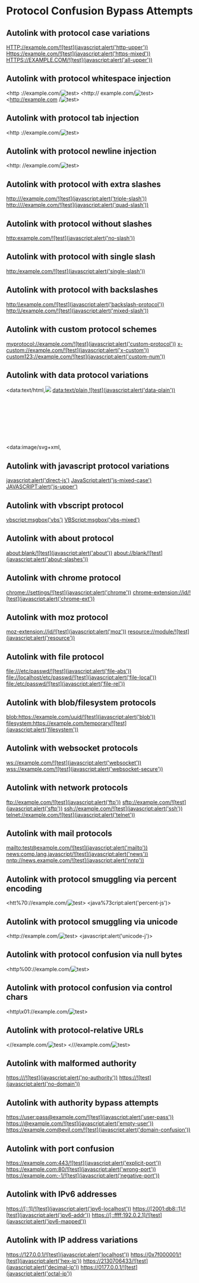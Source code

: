 # Protocol Confusion Bypass Attempts

## Autolink with protocol case variations
<HTTP://example.com/![test](javascript:alert('http-upper'))>
<Https://example.com/![test](javascript:alert('https-mixed'))>
<HTTPS://EXAMPLE.COM/![test](javascript:alert('all-upper'))>

## Autolink with protocol whitespace injection
<http ://example.com/![test](javascript:alert('space-after-http'))>
<http:// example.com/![test](javascript:alert('space-before-domain'))>
<http://example.com /![test](javascript:alert('space-after-domain'))>

## Autolink with protocol tab injection
<http	://example.com/![test](javascript:alert('tab-protocol'))>

## Autolink with protocol newline injection
<http:
//example.com/![test](javascript:alert('newline-protocol'))>

## Autolink with protocol with extra slashes
<http:///example.com/![test](javascript:alert('triple-slash'))>
<http:////example.com/![test](javascript:alert('quad-slash'))>

## Autolink with protocol without slashes
<http:example.com/![test](javascript:alert('no-slash'))>

## Autolink with protocol with single slash
<http:/example.com/![test](javascript:alert('single-slash'))>

## Autolink with protocol with backslashes
<http:\\example.com/![test](javascript:alert('backslash-protocol'))>
<http:\\/example.com/![test](javascript:alert('mixed-slash'))>

## Autolink with custom protocol schemes
<myprotocol://example.com/![test](javascript:alert('custom-protocol'))>
<x-custom://example.com/![test](javascript:alert('x-custom'))>
<custom123://example.com/![test](javascript:alert('custom-num'))>

## Autolink with data protocol variations
<data:text/html,<img src="x" onerror="alert('data-protocol')">
<data:text/plain,![test](javascript:alert('data-plain'))>
<data:image/svg+xml,<svg onload="alert('data-svg')">

## Autolink with javascript protocol variations
<javascript:alert('direct-js')>
<JavaScript:alert('js-mixed-case')>
<JAVASCRIPT:alert('js-upper')>

## Autolink with vbscript protocol
<vbscript:msgbox('vbs')>
<VBScript:msgbox('vbs-mixed')>

## Autolink with about protocol
<about:blank/![test](javascript:alert('about'))>
<about://blank/![test](javascript:alert('about-slashes'))>

## Autolink with chrome protocol
<chrome://settings/![test](javascript:alert('chrome'))>
<chrome-extension://id/![test](javascript:alert('chrome-ext'))>

## Autolink with moz protocol
<moz-extension://id/![test](javascript:alert('moz'))>
<resource://module/![test](javascript:alert('resource'))>

## Autolink with file protocol
<file:///etc/passwd/![test](javascript:alert('file-abs'))>
<file://localhost/etc/passwd/![test](javascript:alert('file-local'))>
<file:/etc/passwd/![test](javascript:alert('file-rel'))>

## Autolink with blob/filesystem protocols
<blob:https://example.com/uuid/![test](javascript:alert('blob'))>
<filesystem:https://example.com/temporary/![test](javascript:alert('filesystem'))>

## Autolink with websocket protocols
<ws://example.com/![test](javascript:alert('websocket'))>
<wss://example.com/![test](javascript:alert('websocket-secure'))>

## Autolink with network protocols
<ftp://example.com/![test](javascript:alert('ftp'))>
<sftp://example.com/![test](javascript:alert('sftp'))>
<ssh://example.com/![test](javascript:alert('ssh'))>
<telnet://example.com/![test](javascript:alert('telnet'))>

## Autolink with mail protocols
<mailto:test@example.com/![test](javascript:alert('mailto'))>
<news:comp.lang.javascript/![test](javascript:alert('news'))>
<nntp://news.example.com/![test](javascript:alert('nntp'))>

## Autolink with protocol smuggling via percent encoding
<htt%70://example.com/![test](javascript:alert('percent-protocol'))>
<java%73cript:alert('percent-js')>

## Autolink with protocol smuggling via unicode
<һttp://example.com/![test](javascript:alert('unicode-h'))>
<јavascript:alert('unicode-j')>

## Autolink with protocol confusion via null bytes
<http%00://example.com/![test](javascript:alert('null-protocol'))>

## Autolink with protocol confusion via control chars
<http\x01://example.com/![test](javascript:alert('control-protocol'))>

## Autolink with protocol-relative URLs
<//example.com/![test](javascript:alert('protocol-relative'))>
<///example.com/![test](javascript:alert('triple-slash-rel'))>

## Autolink with malformed authority
<https:///![test](javascript:alert('no-authority'))>
<https://![test](javascript:alert('no-domain'))>

## Autolink with authority bypass attempts
<https://user:pass@example.com/![test](javascript:alert('user-pass'))>
<https://@example.com/![test](javascript:alert('empty-user'))>
<https://example.com@evil.com/![test](javascript:alert('domain-confusion'))>

## Autolink with port confusion
<https://example.com:443/![test](javascript:alert('explicit-port'))>
<https://example.com:80/![test](javascript:alert('wrong-port'))>
<https://example.com:-1/![test](javascript:alert('negative-port'))>

## Autolink with IPv6 addresses
<https://[::1]/![test](javascript:alert('ipv6-localhost'))>
<https://[2001:db8::1]/![test](javascript:alert('ipv6-addr'))>
<https://[::ffff:192.0.2.1]/![test](javascript:alert('ipv6-mapped'))>

## Autolink with IP address variations
<https://127.0.0.1/![test](javascript:alert('localhost'))>
<https://0x7f000001/![test](javascript:alert('hex-ip'))>
<https://2130706433/![test](javascript:alert('decimal-ip'))>
<https://0177.0.0.1/![test](javascript:alert('octal-ip'))>